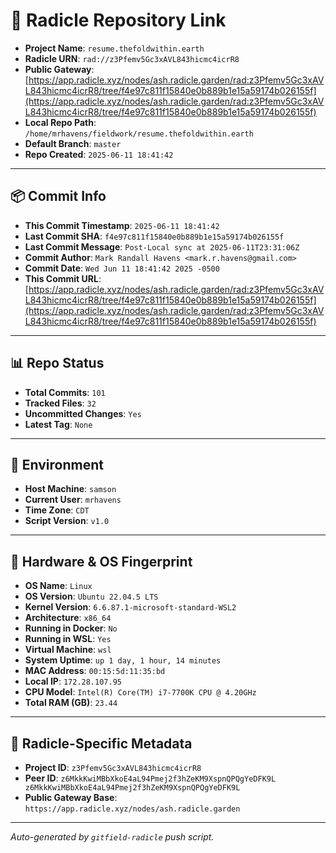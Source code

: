 # 🔗 Radicle Repository Link

- **Project Name**: `resume.thefoldwithin.earth`
- **Radicle URN**: `rad://z3Pfemv5Gc3xAVL843hicmc4icrR8`
- **Public Gateway**: [https://app.radicle.xyz/nodes/ash.radicle.garden/rad:z3Pfemv5Gc3xAVL843hicmc4icrR8/tree/f4e97c811f15840e0b889b1e15a59174b026155f](https://app.radicle.xyz/nodes/ash.radicle.garden/rad:z3Pfemv5Gc3xAVL843hicmc4icrR8/tree/f4e97c811f15840e0b889b1e15a59174b026155f)
- **Local Repo Path**: `/home/mrhavens/fieldwork/resume.thefoldwithin.earth`
- **Default Branch**: `master`
- **Repo Created**: `2025-06-11 18:41:42`

---

## 📦 Commit Info

- **This Commit Timestamp**: `2025-06-11 18:41:42`
- **Last Commit SHA**: `f4e97c811f15840e0b889b1e15a59174b026155f`
- **Last Commit Message**: `Post-Local sync at 2025-06-11T23:31:06Z`
- **Commit Author**: `Mark Randall Havens <mark.r.havens@gmail.com>`
- **Commit Date**: `Wed Jun 11 18:41:42 2025 -0500`
- **This Commit URL**: [https://app.radicle.xyz/nodes/ash.radicle.garden/rad:z3Pfemv5Gc3xAVL843hicmc4icrR8/tree/f4e97c811f15840e0b889b1e15a59174b026155f](https://app.radicle.xyz/nodes/ash.radicle.garden/rad:z3Pfemv5Gc3xAVL843hicmc4icrR8/tree/f4e97c811f15840e0b889b1e15a59174b026155f)

---

## 📊 Repo Status

- **Total Commits**: `101`
- **Tracked Files**: `32`
- **Uncommitted Changes**: `Yes`
- **Latest Tag**: `None`

---

## 🧭 Environment

- **Host Machine**: `samson`
- **Current User**: `mrhavens`
- **Time Zone**: `CDT`
- **Script Version**: `v1.0`

---

## 🧬 Hardware & OS Fingerprint

- **OS Name**: `Linux`
- **OS Version**: `Ubuntu 22.04.5 LTS`
- **Kernel Version**: `6.6.87.1-microsoft-standard-WSL2`
- **Architecture**: `x86_64`
- **Running in Docker**: `No`
- **Running in WSL**: `Yes`
- **Virtual Machine**: `wsl`
- **System Uptime**: `up 1 day, 1 hour, 14 minutes`
- **MAC Address**: `00:15:5d:11:35:bd`
- **Local IP**: `172.28.107.95`
- **CPU Model**: `Intel(R) Core(TM) i7-7700K CPU @ 4.20GHz`
- **Total RAM (GB)**: `23.44`

---

## 🌱 Radicle-Specific Metadata

- **Project ID**: `z3Pfemv5Gc3xAVL843hicmc4icrR8`
- **Peer ID**: `z6MkkKwiMBbXkoE4aL94Pmej2f3hZeKM9XspnQPQgYeDFK9L
z6MkkKwiMBbXkoE4aL94Pmej2f3hZeKM9XspnQPQgYeDFK9L`
- **Public Gateway Base**: `https://app.radicle.xyz/nodes/ash.radicle.garden`

---

_Auto-generated by `gitfield-radicle` push script._
